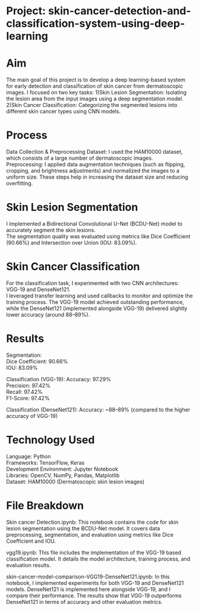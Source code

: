 # Project: skin-cancer-detection-and-classification-system-using-deep-learning

# Aim
The main goal of this project is to develop a deep learning-based system for early detection and classification of skin cancer from dermatoscopic images. I focused on two key tasks:
1)Skin Lesion Segmentation: Isolating the lesion area from the input images using a deep segmentation model. <br>
2)Skin Cancer Classification: Categorizing the segmented lesions into different skin cancer types using CNN models. <br>

# Process
Data Collection & Preprocessing
Dataset: I used the HAM10000 dataset, which consists of a large number of dermatoscopic images. <br>
Preprocessing: I applied data augmentation techniques (such as flipping, cropping, and brightness adjustments) and normalized the images to a uniform size. These steps help in increasing the dataset size and reducing overfitting.

# Skin Lesion Segmentation
I implemented a Bidirectional Convolutional U-Net (BCDU-Net) model to accurately segment the skin lesions. <br>
The segmentation quality was evaluated using metrics like Dice Coefficient (90.66%) and Intersection over Union (IOU: 83.09%). 

# Skin Cancer Classification
For the classification task, I experimented with two CNN architectures: VGG-19 and DenseNet121. <br>
I leveraged transfer learning and used callbacks to monitor and optimize the training process.
The VGG-19 model achieved outstanding performance, while the DenseNet121 (implemented alongside VGG-19) delivered slightly lower accuracy (around 88–89%).

# Results
Segmentation:<br>
Dice Coefficient: 90.66% <br>
IOU: 83.09% <br>

Classification (VGG-19):
Accuracy: 97.29% <br>
Precision: 97.42% <br>
Recall: 97.42% <br>
F1-Score: 97.42% <br>

Classification (DenseNet121):
Accuracy: ~88–89% (compared to the higher accuracy of VGG-19)

# Technology Used
Language: Python <br>
Frameworks: TensorFlow, Keras <br>
Development Environment: Jupyter Notebook <br>
Libraries: OpenCV, NumPy, Pandas, Matplotlib <br>
Dataset: HAM10000 (Dermatoscopic skin lesion images) <br>

# File Breakdown
Skin cancer Detection.ipynb:
This notebook contains the code for skin lesion segmentation using the BCDU-Net model. It covers data preprocessing, segmentation, and evaluation using metrics like Dice Coefficient and IOU. <br>

vgg19.ipynb:
This file includes the implementation of the VGG-19 based classification model. It details the model architecture, training process, and evaluation results. <br>

skin-cancer-model-comparison-VGG19-DenseNet121.ipynb:
In this notebook, I implemented experiments for both VGG-19 and DenseNet121 models. DenseNet121 is implemented here alongside VGG-19, and I compare their performance. The results show that VGG-19 outperforms DenseNet121 in terms of accuracy and other evaluation metrics.
